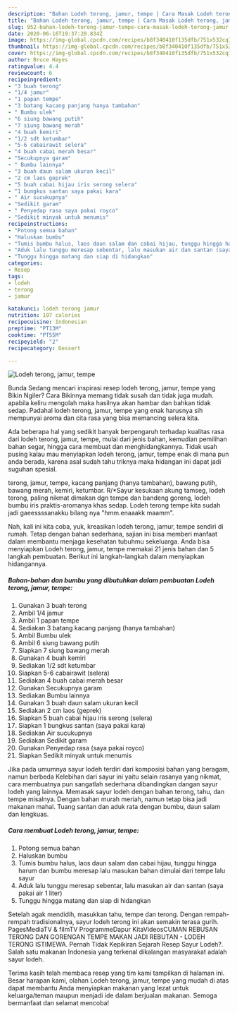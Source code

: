 ```yaml
---
description: "Bahan Lodeh terong, jamur, tempe | Cara Masak Lodeh terong, jamur, tempe Yang Mudah Dan Praktis"
title: "Bahan Lodeh terong, jamur, tempe | Cara Masak Lodeh terong, jamur, tempe Yang Mudah Dan Praktis"
slug: 952-bahan-lodeh-terong-jamur-tempe-cara-masak-lodeh-terong-jamur-tempe-yang-mudah-dan-praktis
date: 2020-06-16T19:37:20.834Z
image: https://img-global.cpcdn.com/recipes/b8f340410f135dfb/751x532cq70/lodeh-terong-jamur-tempe-foto-resep-utama.jpg
thumbnail: https://img-global.cpcdn.com/recipes/b8f340410f135dfb/751x532cq70/lodeh-terong-jamur-tempe-foto-resep-utama.jpg
cover: https://img-global.cpcdn.com/recipes/b8f340410f135dfb/751x532cq70/lodeh-terong-jamur-tempe-foto-resep-utama.jpg
author: Bruce Hayes
ratingvalue: 4.4
reviewcount: 6
recipeingredient:
- "3 buah terong"
- "1/4 jamur"
- "1 papan tempe"
- "3 batang kacang panjang hanya tambahan"
- " Bumbu ulek"
- "6 siung bawang putih"
- "7 siung bawang merah"
- "4 buah kemiri"
- "1/2 sdt ketumbar"
- "5-6 cabairawit selera"
- "4 buah cabai merah besar"
- "Secukupnya garam"
- " Bumbu lainnya"
- "3 buah daun salam ukuran kecil"
- "2 cm laos geprek"
- "5 buah cabai hijau iris serong selera"
- "1 bungkus santan saya pakai kara"
- " Air sucukupnya"
- "Sedikit garam"
- " Penyedap rasa saya pakai royco"
- "Sedikit minyak untuk menumis"
recipeinstructions:
- "Potong semua bahan"
- "Haluskan bumbu"
- "Tumis bumbu halus, laos daun salam dan cabai hijau, tunggu hingga harum dan bumbu meresap lalu masukan bahan dimulai dari tempe lalu sayur"
- "Aduk lalu tunggu meresap sebentar, lalu masukan air dan santan (saya pakai air 1 liter)"
- "Tunggu hingga matang dan siap di hidangkan"
categories:
- Resep
tags:
- lodeh
- terong
- jamur

katakunci: lodeh terong jamur 
nutrition: 197 calories
recipecuisine: Indonesian
preptime: "PT13M"
cooktime: "PT55M"
recipeyield: "2"
recipecategory: Dessert

---
```



![Lodeh terong, jamur, tempe](https://img-global.cpcdn.com/recipes/b8f340410f135dfb/751x532cq70/lodeh-terong-jamur-tempe-foto-resep-utama.jpg)

Bunda Sedang mencari inspirasi resep lodeh terong, jamur, tempe yang Bikin Ngiler? Cara Bikinnya memang tidak susah dan tidak juga mudah. apabila keliru mengolah maka hasilnya akan hambar dan bahkan tidak sedap. Padahal lodeh terong, jamur, tempe yang enak harusnya sih mempunyai aroma dan cita rasa yang bisa memancing selera kita.

Ada beberapa hal yang sedikit banyak berpengaruh terhadap kualitas rasa dari lodeh terong, jamur, tempe, mulai dari jenis bahan, kemudian pemilihan bahan segar, hingga cara membuat dan menghidangkannya. Tidak usah pusing kalau mau menyiapkan lodeh terong, jamur, tempe enak di mana pun anda berada, karena asal sudah tahu triknya maka hidangan ini dapat jadi suguhan spesial.

terong, jamur, tempe, kacang panjang (hanya tambahan), bawang putih, bawang merah, kemiri, ketumbar. R/*Sayur kesukaan akung tamseg, lodeh terong, paling nikmat dimakan dgn tempe dan bandeng goreng, lodeh bumbu iris praktis-aromanya khas sedap. Lodeh terong tempe kita sudah jadi gaeessssanakku bilang nya &#34;hmm.enaaakk maamm&#34;.


Nah, kali ini kita coba, yuk, kreasikan lodeh terong, jamur, tempe sendiri di rumah. Tetap dengan bahan sederhana, sajian ini bisa memberi manfaat dalam membantu menjaga kesehatan tubuhmu sekeluarga. Anda bisa menyiapkan Lodeh terong, jamur, tempe memakai 21 jenis bahan dan 5 langkah pembuatan. Berikut ini langkah-langkah dalam menyiapkan hidangannya.

<!--inarticleads1-->

##### Bahan-bahan dan bumbu yang dibutuhkan dalam pembuatan Lodeh terong, jamur, tempe:

1. Gunakan 3 buah terong
1. Ambil 1/4 jamur
1. Ambil 1 papan tempe
1. Sediakan 3 batang kacang panjang (hanya tambahan)
1. Ambil  Bumbu ulek
1. Ambil 6 siung bawang putih
1. Siapkan 7 siung bawang merah
1. Gunakan 4 buah kemiri
1. Sediakan 1/2 sdt ketumbar
1. Siapkan 5-6 cabairawit (selera)
1. Sediakan 4 buah cabai merah besar
1. Gunakan Secukupnya garam
1. Sediakan  Bumbu lainnya
1. Gunakan 3 buah daun salam ukuran kecil
1. Sediakan 2 cm laos (geprek)
1. Siapkan 5 buah cabai hijau iris serong (selera)
1. Siapkan 1 bungkus santan (saya pakai kara)
1. Sediakan  Air sucukupnya
1. Sediakan Sedikit garam
1. Gunakan  Penyedap rasa (saya pakai royco)
1. Siapkan Sedikit minyak untuk menumis


Jika pada umumnya sayur lodeh terdiri dari komposisi bahan yang beragam, namun berbeda Kelebihan dari sayur ini yaitu selain rasanya yang nikmat, cara membuatnya pun sangatlah sederhana dibandingkan dangan sayur lodeh yang lainnya. Memasak sayur lodeh dengan bahan terong, tahu, dan tempe misalnya. Dengan bahan murah meriah, namun tetap bisa jadi makanan mahal. Tuang santan dan aduk rata dengan bumbu, daun salam dan lengkuas. 

<!--inarticleads2-->

##### Cara membuat Lodeh terong, jamur, tempe:

1. Potong semua bahan
1. Haluskan bumbu
1. Tumis bumbu halus, laos daun salam dan cabai hijau, tunggu hingga harum dan bumbu meresap lalu masukan bahan dimulai dari tempe lalu sayur
1. Aduk lalu tunggu meresap sebentar, lalu masukan air dan santan (saya pakai air 1 liter)
1. Tunggu hingga matang dan siap di hidangkan


Setelah agak mendidih, masukkan tahu, tempe dan terong. Dengan rempah-rempah tradisionalnya, sayur lodeh terong ini akan semakin terasa gurih. PagesMediaTV &amp; filmTV ProgrammeDapur KitaVideosCUMAN REBUSAN TERONG DAN GORENGAN TEMPE MAKAN JADI REBUTAN - LODEH TERONG ISTIMEWA. Pernah Tidak Kepikiran Sejarah Resep Sayur Lodeh?. Salah satu makanan Indonesia yang terkenal dikalangan masyarakat adalah sayur lodeh. 

Terima kasih telah membaca resep yang tim kami tampilkan di halaman ini. Besar harapan kami, olahan Lodeh terong, jamur, tempe yang mudah di atas dapat membantu Anda menyiapkan makanan yang lezat untuk keluarga/teman maupun menjadi ide dalam berjualan makanan. Semoga bermanfaat dan selamat mencoba!
